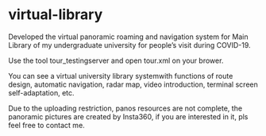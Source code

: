 # virtual-library

Developed the virtual panoramic roaming and navigation system for Main Library of my undergraduate university for people’s visit during COVID-19.

Use the tool tour_testingserver and open tour.xml on your brower.

You can see a virtual university library systemwith functions of route design, automatic navigation, radar map, video introduction, terminal screen self-adaptation, etc.

Due to the uploading restriction, panos resources are not complete, the panoramic pictures are created by Insta360, if you are interested in it, pls feel free to contact me.
